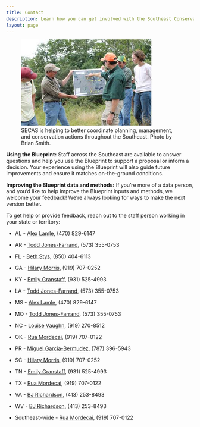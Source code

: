 ```yaml
---
title: Contact
description: Learn how you can get involved with the Southeast Conservation Adaptation Strategy (SECAS)
layout: page
---
```


<figure class="image-right">
  <img src="./images/people-working.jpg" alt="Biologists in the field gather around a map."/>
  <figcaption>SECAS is helping to better coordinate planning, management, and conservation actions throughout the Southeast. Photo by Brian Smith.</figcaption>
</figure>

**Using the Blueprint:** Staff across the Southeast are available to answer questions and help you use the Blueprint to support a proposal or inform a decision. Your experience using the Blueprint will also guide future improvements and ensure it matches on-the-ground conditions.

**Improving the Blueprint data and methods:** If you’re more of a data person, and you’d like to help improve the Blueprint inputs and methods, we welcome your feedback! We’re always looking for ways to make the next version better.

To get help or provide feedback, reach out to the staff person working in your state or territory:

- AL - [Alex Lamle](mailto:alexandria_lamle@fws.gov), (470) 829-6147
- AR - [Todd Jones-Farrand](mailto:david_jones-farrand@fws.gov), (573) 355-0753
- FL - [Beth Stys](mailto:beth.stys@myfwc.com), (850) 404-6113
- GA - [Hilary Morris](mailto:hilary_morris@fws.gov), (919) 707-0252
- KY - [Emily Granstaff](mailto:emily_granstaff@fws.gov), (931) 525-4993
- LA - [Todd Jones-Farrand](mailto:david_jones-farrand@fws.gov), (573) 355-0753
- MS - [Alex Lamle](mailto:alexandria_lamle@fws.gov), (470) 829-6147
- MO - [Todd Jones-Farrand](mailto:david_jones-farrand@fws.gov), (573) 355-0753
- NC - [Louise Vaughn](mailto:louise_vaughn@fws.gov), (919) 270-8512
- OK - [Rua Mordecai](mailto:rua_mordecai@fws.gov), (919) 707-0122
- PR - [Miguel Garcia-Bermudez](mailto:miguel_garcia-bermudez@fws.gov), (787) 396-5943
- SC - [Hilary Morris](mailto:hilary_morris@fws.gov), (919) 707-0252
- TN - [Emily Granstaff](mailto:emily_granstaff@fws.gov), (931) 525-4993
- TX - [Rua Mordecai](mailto:rua_mordecai@fws.gov), (919) 707-0122
- VA - [BJ Richardson](mailto:bj_richardson@fws.gov), (413) 253-8493
- WV - [BJ Richardson](mailto:bj_richardson@fws.gov), (413) 253-8493
 
- Southeast-wide - [Rua Mordecai](mailto:rua_mordecai@fws.gov), (919) 707-0122
